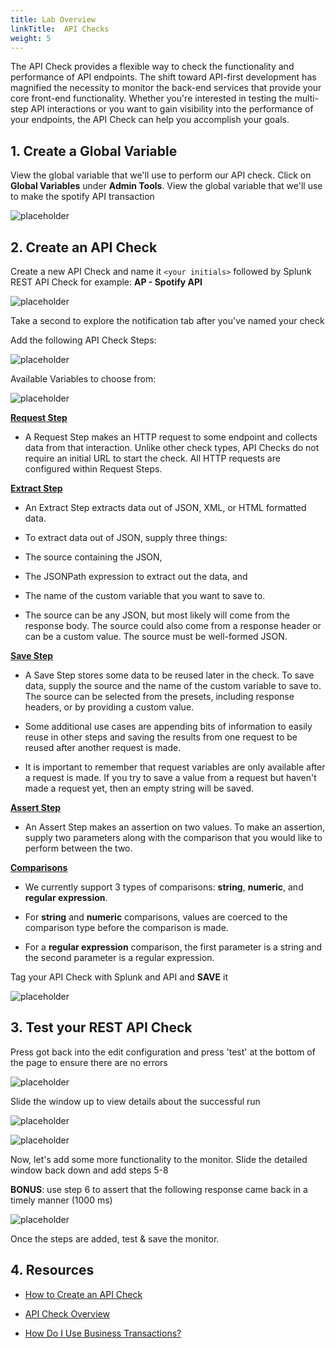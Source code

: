 ```yaml
---
title: Lab Overview
linkTitle:  API Checks
weight: 5
---
```

The API Check provides a flexible way to check the functionality and performance of API endpoints. The shift toward API-first development has magnified the necessity to monitor the back-end services that provide your core front-end functionality. Whether you're interested in testing the multi-step API interactions or you want to gain visibility into the performance of your endpoints, the API Check can help you accomplish your goals.

## 1. Create a Global Variable

View the global variable that we'll use to perform our API check. Click on **Global Variables** under **Admin Tools**. View the global variable that we'll use to make the spotify API transaction

![placeholder](../../images/global-variable.png)

## 2. Create an API Check

Create a new API Check and name it `<your initials>` followed by Splunk REST API Check for example: **AP - Spotify API**

![placeholder](../../images/new-api-check.png)

Take a second to explore the notification tab after you've named your check

Add the following API Check Steps:

 ![placeholder](../../images/api-check-steps.png)

Available Variables to choose from:

![placeholder](../../images/available-variables.png)

**[Request Step](https://help.rigor.com/hc/en-us/articles/115004583747-API-Check-Request-Step)**

- A Request Step makes an HTTP request to some endpoint and collects data from that interaction. Unlike other check types, API Checks do not require an initial URL to start the check. All HTTP requests are configured within Request Steps.

**[Extract Step](https://help.rigor.com/hc/en-us/articles/115004582607-API-Check-Extract-Step)**

- An Extract Step extracts data out of JSON, XML, or HTML formatted data.

- To extract data out of JSON, supply three things:

- The source containing the JSON,

- The JSONPath expression to extract out the data, and

- The name of the custom variable that you want to save to.

- The source can be any JSON, but most likely will come from the response body. The source could also come from a response header or can be a custom value. The source must be well-formed JSON.

**[Save Step](https://help.rigor.com/hc/en-us/articles/115004743868-API-Check-Save-Step)**

- A Save Step stores some data to be reused later in the check. To save data, supply the source and the name of the custom variable to save to. The source can be selected from the presets, including response headers, or by providing a custom value.

- Some additional use cases are appending bits of information to easily reuse in other steps and saving the results from one request to be reused after another request is made.

- It is important to remember that request variables are only available after a request is made. If you try to save a value from a request but haven't made a request yet, then an empty string will be saved.

**[Assert Step](https://help.rigor.com/hc/en-us/articles/115004742408-API-Check-Assert-Step)**

- An Assert Step makes an assertion on two values. To make an assertion, supply two parameters along with the comparison that you would like to perform between the two.

**[Comparisons](https://help.rigor.com/hc/en-us/articles/115004742408-API-Check-Assert-Step)**

- We currently support 3 types of comparisons: **string**, **numeric**, and **regular expression**.

- For **string** and **numeric** comparisons, values are coerced to the comparison type before the comparison is made.

- For a **regular expression** comparison, the first parameter is a string and the second parameter is a regular expression.

Tag your API Check with Splunk and API and **SAVE** it

![placeholder](../../images/tags.png)

## 3. Test your REST API Check

Press got back into the edit configuration and press 'test' at the bottom of the page to ensure there are no errors

![placeholder](../../images/test-api-check.png)

Slide the window up to view details about the successful run

![placeholder](../../images/successful-run.png)

![placeholder](../../images/request-step.png)

Now, let's add some more functionality to the monitor. Slide the detailed window back down and add steps 5-8

**BONUS**: use step 6 to assert that the following response came back in a timely manner (1000 ms)

![placeholder](../../images/additional-steps.png)

Once the steps are added, test & save the monitor.

## 4. Resources

- [How to Create an API Check](https://help.rigor.com/hc/en-us/articles/115004817308-How-to-Create-an-API-Check)

- [API Check Overview](https://help.rigor.com/hc/en-us/articles/115004952508-API-Check-Overview)

- [How Do I Use Business Transactions?](https://help.rigor.com/hc/en-us/articles/360049442854-How-Do-I-Use-Business-Transactions)
